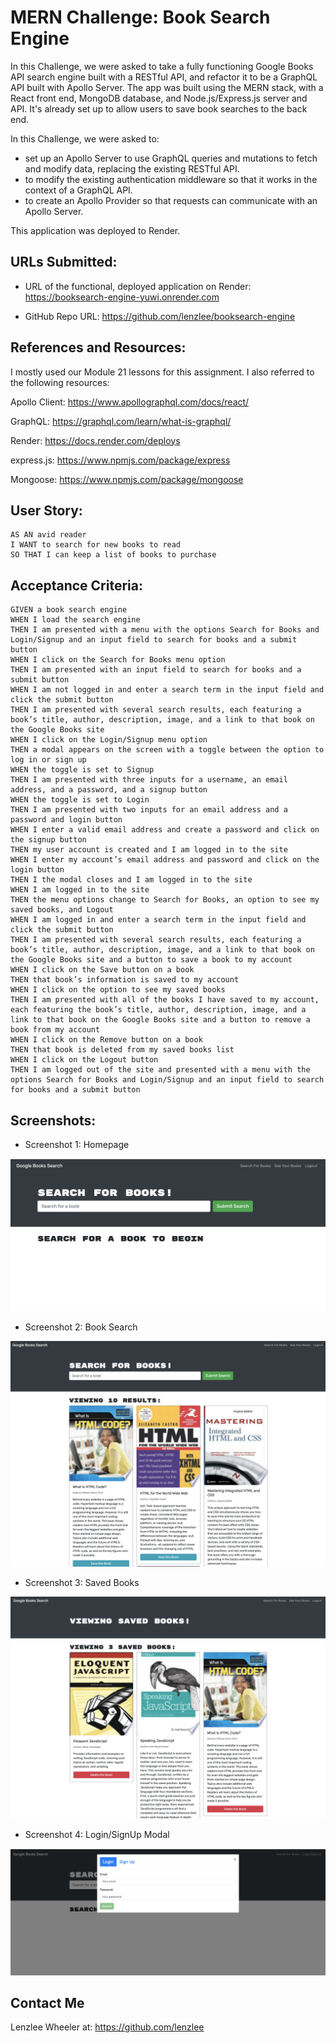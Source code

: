 # MERN Challenge: Book Search Engine

In this Challenge, we were asked to take a fully functioning Google Books API search engine built with a RESTful API, and refactor it to be a GraphQL API built with Apollo Server. The app was built using the MERN stack, with a React front end, MongoDB database, and Node.js/Express.js server and API. It's already set up to allow users to save book searches to the back end.

In this Challenge, we were asked to: 
* set up an Apollo Server to use GraphQL queries and mutations to fetch and modify data, replacing the existing RESTful API. 
* to modify the existing authentication middleware so that it works in the context of a GraphQL API. 
* to create an Apollo Provider so that requests can communicate with an Apollo Server.

This application was deployed to Render.

## URLs Submitted:

* URL of the functional, deployed application on Render: https://booksearch-engine-yuwi.onrender.com

* GitHub Repo URL: https://github.com/lenzlee/booksearch-engine

## References and Resources: 
I mostly used our Module 21 lessons for this assignment. I also referred to the following resources:

Apollo Client: https://www.apollographql.com/docs/react/

GraphQL: https://graphql.com/learn/what-is-graphql/

Render: https://docs.render.com/deploys

express.js: https://www.npmjs.com/package/express

Mongoose: https://www.npmjs.com/package/mongoose

## User Story:

```
AS AN avid reader
I WANT to search for new books to read
SO THAT I can keep a list of books to purchase
```

## Acceptance Criteria:

```
GIVEN a book search engine
WHEN I load the search engine
THEN I am presented with a menu with the options Search for Books and Login/Signup and an input field to search for books and a submit button
WHEN I click on the Search for Books menu option
THEN I am presented with an input field to search for books and a submit button
WHEN I am not logged in and enter a search term in the input field and click the submit button
THEN I am presented with several search results, each featuring a book’s title, author, description, image, and a link to that book on the Google Books site
WHEN I click on the Login/Signup menu option
THEN a modal appears on the screen with a toggle between the option to log in or sign up
WHEN the toggle is set to Signup
THEN I am presented with three inputs for a username, an email address, and a password, and a signup button
WHEN the toggle is set to Login
THEN I am presented with two inputs for an email address and a password and login button
WHEN I enter a valid email address and create a password and click on the signup button
THEN my user account is created and I am logged in to the site
WHEN I enter my account’s email address and password and click on the login button
THEN I the modal closes and I am logged in to the site
WHEN I am logged in to the site
THEN the menu options change to Search for Books, an option to see my saved books, and Logout
WHEN I am logged in and enter a search term in the input field and click the submit button
THEN I am presented with several search results, each featuring a book’s title, author, description, image, and a link to that book on the Google Books site and a button to save a book to my account
WHEN I click on the Save button on a book
THEN that book’s information is saved to my account
WHEN I click on the option to see my saved books
THEN I am presented with all of the books I have saved to my account, each featuring the book’s title, author, description, image, and a link to that book on the Google Books site and a button to remove a book from my account
WHEN I click on the Remove button on a book
THEN that book is deleted from my saved books list
WHEN I click on the Logout button
THEN I am logged out of the site and presented with a menu with the options Search for Books and Login/Signup and an input field to search for books and a submit button
```

## Screenshots:

* Screenshot 1: Homepage

![Screenshot 1 | Homepage](./screenshots/homepage.png)

* Screenshot 2: Book Search

![Screenshot 2 | Book Search](./screenshots/BookSearch.png)

* Screenshot 3: Saved Books

![Screenshot 3 | Saved Books](./screenshots/SavedBooks.png)

* Screenshot 4: Login/SignUp Modal

![Screenshot 4 | Login/SignUp Modal](./screenshots/Modal-Login-SignUp.png)

## Contact Me
Lenzlee Wheeler at: https://github.com/lenzlee 